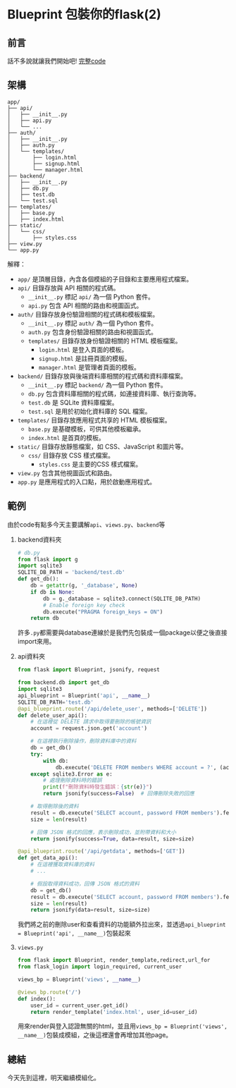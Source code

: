 # Blueprint 包裝你的flask(2)
## 前言
話不多說就讓我們開始吧!
[完整code]()
## 架構
```
app/
├── api/
│   ├── __init__.py
│   ├── api.py
│   └── ...
├── auth/
│   ├── __init__.py
│   ├── auth.py
│   └── templates/
│       ├── login.html
│       ├── signup.html
│       └── manager.html
├── backend/
│   ├── __init__.py
│   ├── db.py
│   ├── test.db
│   └── test.sql
├── templates/
│   ├── base.py
│   ├── index.html
├── static/
│   └── css/
│       ├── styles.css
├── view.py
└── app.py
```

解釋：
- `app/` 是頂層目錄，內含各個模組的子目錄和主要應用程式檔案。
- `api/` 目錄存放與 API 相關的程式碼。
  - `__init__.py` 標記 `api/` 為一個 Python 套件。
  - `api.py` 包含 API 相關的路由和視圖函式。
- `auth/` 目錄存放身份驗證相關的程式碼和模板檔案。
  - `__init__.py` 標記 `auth/` 為一個 Python 套件。
  - `auth.py` 包含身份驗證相關的路由和視圖函式。
  - `templates/` 目錄存放身份驗證相關的 HTML 模板檔案。
    - `login.html` 是登入頁面的模板。
    - `signup.html` 是註冊頁面的模板。
    - `manager.html` 是管理者頁面的模板。
- `backend/` 目錄存放與後端資料庫相關的程式碼和資料庫檔案。
  - `__init__.py` 標記 `backend/` 為一個 Python 套件。
  - `db.py` 包含資料庫相關的程式碼，如連接資料庫、執行查詢等。
  - `test.db` 是 SQLite 資料庫檔案。
  - `test.sql` 是用於初始化資料庫的 SQL 檔案。
- `templates/` 目錄存放應用程式共享的 HTML 模板檔案。
  - `base.py` 是基礎模板，可供其他模板繼承。
  - `index.html` 是首頁的模板。
- `static/` 目錄存放靜態檔案，如 CSS、JavaScript 和圖片等。
  - `css/` 目錄存放 CSS 樣式檔案。
    - `styles.css` 是主要的CSS 樣式檔案。
- `view.py` 包含其他視圖函式和路由。
- `app.py` 是應用程式的入口點，用於啟動應用程式。

  

## 範例
由於code有點多今天主要講解`api`、`views.py`、`backend`等
1. backend資料夾
    ```python
    # db.py
    from flask import g 
    import sqlite3
    SQLITE_DB_PATH = 'backend/test.db'
    def get_db():
        db = getattr(g, '_database', None)
        if db is None:
            db = g._database = sqlite3.connect(SQLITE_DB_PATH)
            # Enable foreign key check
            db.execute("PRAGMA foreign_keys = ON")
        return db
    ```
    許多`.py`都需要與database連線於是我們先包裝成一個package以便之後直接import來用。
2. api資料夾
    ```python
    from flask import Blueprint, jsonify, request

    from backend.db import get_db
    import sqlite3
    api_blueprint = Blueprint('api', __name__)
    SQLITE_DB_PATH='test.db'
    @api_blueprint.route('/api/delete_user', methods=['DELETE'])
    def delete_user_api():
        # 在這裡從 DELETE 請求中取得要刪除的帳號資訊
        account = request.json.get('account')

        # 在這裡執行刪除操作，刪除資料庫中的資料
        db = get_db()
        try:
            with db:
                db.execute('DELETE FROM members WHERE account = ?', (account,))
        except sqlite3.Error as e:
            # 處理刪除資料時的錯誤
            print(f"刪除資料時發生錯誤：{str(e)}")
            return jsonify(success=False)  # 回傳刪除失敗的回應

        # 取得刪除後的資料
        result = db.execute('SELECT account, password FROM members').fetchall()
        size = len(result)

        # 回傳 JSON 格式的回應，表示刪除成功，並附帶資料和大小
        return jsonify(success=True, data=result, size=size)

    @api_blueprint.route('/api/getdata', methods=['GET'])
    def get_data_api():
        # 在這裡獲取資料庫的資料
        # ...

        # 假設取得資料成功，回傳 JSON 格式的資料
        db = get_db()
        result = db.execute('SELECT account, password FROM members').fetchall()
        size = len(result)
        return jsonify(data=result, size=size)
    ```
    我們將之前的刪除user和查看資料的功能額外拉出來，並透過`api_blueprint = Blueprint('api', __name__)`包裝起來

3. `views.py`
    ```python
    from flask import Blueprint, render_template,redirect,url_for
    from flask_login import login_required, current_user
    
    views_bp = Blueprint('views', __name__)

    @views_bp.route('/')
    def index():
        user_id = current_user.get_id()  
        return render_template('index.html', user_id=user_id)
    ```
    用來render與登入認證無關的html，並且用`views_bp = Blueprint('views', __name__)`包裝成模組，之後這裡還會再增加其他page。

 ## 總結
 今天先到這裡，明天繼續模組化。
 
